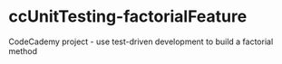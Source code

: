 # ccUnitTesting-factorialFeature
CodeCademy project - use test-driven development to build a factorial method
